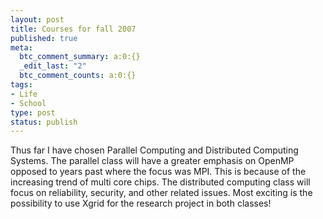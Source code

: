 ```yaml
--- 
layout: post
title: Courses for fall 2007
published: true
meta: 
  btc_comment_summary: a:0:{}
  _edit_last: "2"
  btc_comment_counts: a:0:{}
tags: 
- Life
- School
type: post
status: publish
---
```

Thus far I have chosen Parallel Computing and Distributed Computing Systems. The parallel class will have a greater emphasis on OpenMP opposed to years past where the focus was MPI. This is because of the increasing trend of multi core chips. The distributed computing class will focus on reliability, security, and other related issues. Most exciting is the possibility to use Xgrid for the research project in both classes! 
